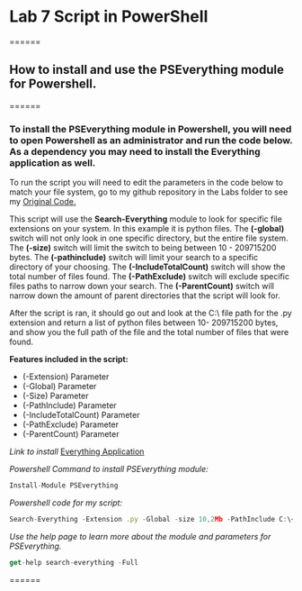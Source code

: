 # Lab 7 Script in PowerShell

======

## How to install and use the PSEverything module for Powershell.

======

###   To install the PSEverything module in Powershell, you will need to open Powershell as an administrator and run the code below. As a dependency you may need to install the Everything application as well.

To run the script you will need to edit the parameters in the code below to match your file system, go to my github repository in the Labs folder to see my [Original Code.](https://github.com/vanschwm/it3038c-scripts/blob/main/labs/PSEverything_Examples_Lab7.psm1)

This script will use the **Search-Everything** module to look for specific file extensions on your system. In this example it is python files. The **(-global)** switch will not only look in one specific directory, but the entire file system. The **(-size)** switch will limit the switch to being between 10 - 209715200 bytes. The **(-pathinclude)** switch will limit your search to a specific directory of your choosing. 
The **(-IncludeTotalCount)** switch will show the total number of files found. The **(-PathExclude)** switch will exclude specific files paths to narrow down your search. The
**(-ParentCount)** switch will narrow down the amount of parent directories that the script will look for. 

After the script is ran, it should go out and look at the C:\ file path for the .py extension and return a list of python files between 10- 209715200 bytes, and show you the full path of the file and the total number of files that were found. 

**Features included in the script:**
<ul>
  <li>(-Extension) Parameter</li>
  <li>(-Global) Parameter</li>
  <li>(-Size) Parameter</li>
  <li>(-PathInclude) Parameter</li>
  <li>(-IncludeTotalCount) Parameter</li>
  <li>(-PathExclude) Parameter</li>
  <li>(-ParentCount) Parameter</li>
</ul>

*Link to install*
[Everything Application](https://www.voidtools.com/downloads/)

*Powershell Command to install PSEverything module:*
```javascript 
Install-Module PSEverything
```
*Powershell code for my script:*
```javascript 
Search-Everything -Extension .py -Global -size 10,2Mb -PathInclude C:\<Your file path> -IncludeTotalCount -PathExclude C:\<Your file path> -ParentCount 9
```
*Use the help page to learn more about the module and parameters for PSEverything.*
```javascript 
get-help search-everything -Full

```

======
